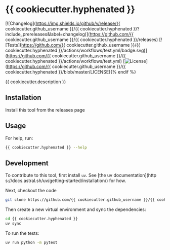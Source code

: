 # {{ cookiecutter.hyphenated }}

[![Changelog](https://img.shields.io/github/v/release/{{ cookiecutter.github_username }}/{{ cookiecutter.hyphenated }}?include_prereleases&label=changelog)](https://github.com/{{ cookiecutter.github_username }}/{{ cookiecutter.hyphenated }}/releases)
[![Tests](https://github.com/{{ cookiecutter.github_username }}/{{ cookiecutter.hyphenated }}/actions/workflows/test.yml/badge.svg)](https://github.com/{{ cookiecutter.github_username }}/{{ cookiecutter.hyphenated }}/actions/workflows/test.yml)
[![License](https://img.shields.io/badge/license-CC0%201.0-blue.svg)](https://github.com/{{ cookiecutter.github_username }}/{{ cookiecutter.hyphenated }}/blob/master/LICENSE){% endif %}

{{ cookiecutter.description }}

## Installation

Install this tool from the releases page

## Usage

For help, run:
```bash
{{ cookiecutter.hyphenated }} --help
```

## Development

To contribute to this tool, first install `uv`. See [the uv documentation](http
s://docs.astral.sh/uv/getting-started/installation/) for how.

Next, checkout the code
```bash
git clone https://github.com/{{ cookiecutter.github_username }}/{{ cookiecutter.hyphenated }}
```

Then create a new virtual environment and sync the dependencies:
```bash
cd {{ cookiecutter.hyphenated }}
uv sync
```

To run the tests:
```bash
uv run python -m pytest
```
